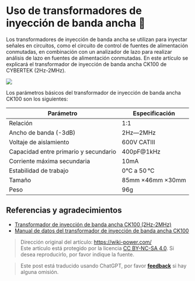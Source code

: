 # Uso de transformadores de inyección de banda ancha 🚧

Los transformadores de inyección de banda ancha se utilizan para inyectar señales en circuitos, como el circuito de control de fuentes de alimentación conmutadas, en combinación con un analizador de lazo para realizar análisis de lazo en fuentes de alimentación conmutadas. En este artículo se explicará el transformador de inyección de banda ancha CK100 de CYBERTEK (2Hz-2MHz).

![](https://f004.backblazeb2.com/file/wiki-media/img/20220513092658.png)

Los parámetros básicos del transformador de inyección de banda ancha CK100 son los siguientes:

| Parámetro       | Especificación    |
| -------------- | ---------------- |
| Relación       | 1:1              |
| Ancho de banda (-3dB)   | 2Hz—2MHz         |
| Voltaje de aislamiento       | 600V CATIII      |
| Capacidad entre primario y secundario | 400pF@1kHz       |
| Corriente máxima secundaria   | 10mA             |
| Estabilidad de trabajo       | 0°C a 50 °C     |
| Tamaño           | 85mm ×46mm ×30mm |
| Peso           | 96g              |

## Referencias y agradecimientos

- [Transformador de inyección de banda ancha CK100 (2Hz-2MHz)](http://cybertek.cn/info/331)
- [Manual de datos del transformador de inyección de banda ancha CK100](http://cybertek.cn/upload/files/2020/06/09/1591691726SUGP.pdf)

> Dirección original del artículo: <https://wiki-power.com/>  
> Este artículo está protegido por la licencia [CC BY-NC-SA 4.0](https://creativecommons.org/licenses/by/4.0/deed.zh). Si desea reproducirlo, por favor indique la fuente.

> Este post está traducido usando ChatGPT, por favor [**feedback**](https://github.com/linyuxuanlin/Wiki_MkDocs/issues/new) si hay alguna omisión.